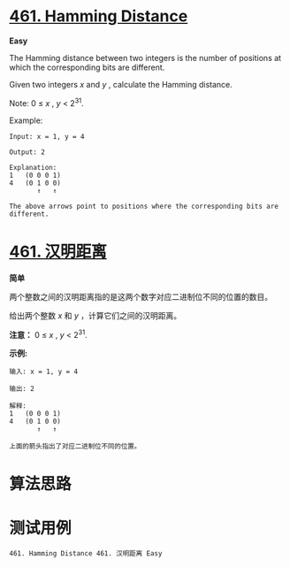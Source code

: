 # [461. Hamming Distance][enTitle]

**Easy**

The Hamming distance between two integers is the number of positions at which the corresponding bits are different.

Given two integers  *x*  and  *y* , calculate the Hamming distance.

Note: 0 ≤  *x* ,  *y*  < 2<sup>31</sup>.

Example:

```
Input: x = 1, y = 4

Output: 2

Explanation:
1   (0 0 0 1)
4   (0 1 0 0)
       ↑   ↑

The above arrows point to positions where the corresponding bits are different.

```




# [461. 汉明距离][cnTitle]

**简单**

两个整数之间的汉明距离指的是这两个数字对应二进制位不同的位置的数目。

给出两个整数  *x*  和  *y* ，计算它们之间的汉明距离。

**注意：**  0 ≤  *x* ,  *y*  < 2<sup>31</sup>.

**示例:** 

```
输入: x = 1, y = 4

输出: 2

解释:
1   (0 0 0 1)
4   (0 1 0 0)
       ↑   ↑

上面的箭头指出了对应二进制位不同的位置。

```




# 算法思路

# 测试用例
```
461. Hamming Distance 461. 汉明距离 Easy
```

[enTitle]: https://leetcode.com/problems/hamming-distance/
[cnTitle]: https://leetcode-cn.com/problems/hamming-distance/

